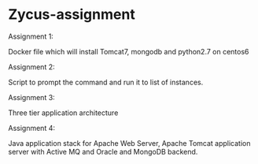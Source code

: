 # Zycus-assignment

Assignment 1:

Docker file which will install Tomcat7, mongodb and python2.7 on centos6

Assignment 2:

Script to prompt the command and run it to list of instances.

Assignment 3:

Three tier application architecture

Assignment 4:

Java application stack for Apache Web Server, Apache Tomcat application server with Active MQ and Oracle and MongoDB backend.
